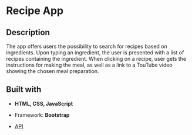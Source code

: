 # Recipe App

  

## Description

The app offers users the possibility to search for recipes based on ingredients. Upon typing an ingredient, the user is presented with a list of recipes containing the ingredient. When clicking on a recipe, user gets the instructions for making the meal, as well as a link to a TouTube video showing the chosen meal preparation. 

  

## Built with

* **HTML, CSS, JavaScript**

* Framework: **Bootstrap**

* [API](https://www.themealdb.com/api.php)